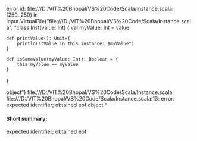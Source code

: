 error id: file:///D:/VIT%20Bhopal/VS%20Code/Scala/Instance.scala:[250..250) in Input.VirtualFile("file:///D:/VIT%20Bhopal/VS%20Code/Scala/Instance.scala", "class Inst(value: Int) {
    val myValue: Int = value

    def printValue(): Unit={
        println(s"Value in this instance: $myValue")
    }

    def isSameValue(myValue: Int): Boolean = {
        this.myValue == myValue
    }
}

object")
file:///D:/VIT%20Bhopal/VS%20Code/Scala/Instance.scala
file:///D:/VIT%20Bhopal/VS%20Code/Scala/Instance.scala:13: error: expected identifier; obtained eof
object
      ^
#### Short summary: 

expected identifier; obtained eof
